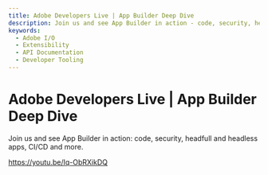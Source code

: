 ```yaml
---
title: Adobe Developers Live | App Builder Deep Dive
description: Join us and see App Builder in action - code, security, headfull and headless apps, CI/CD and more. 
keywords:
  - Adobe I/O
  - Extensibility
  - API Documentation
  - Developer Tooling  
---
```


# Adobe Developers Live | App Builder Deep Dive

Join us and see App Builder in action: code, security, headfull and headless apps, CI/CD and more.

<Media slots="video"/>

https://youtu.be/Iq-ObRXikDQ
